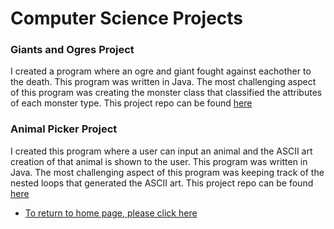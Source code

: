 # Computer Science Projects

### Giants and Ogres Project 
I created a program where an ogre and giant fought against eachother to the death. This program was written in Java. The most challenging aspect of this program was creating the monster class that classified the attributes of each monster type. This project repo can be found [here](https://github.com/Shavunen/Giants-and-Ogres-)

### Animal Picker Project
I created this program where a user can input an animal and the ASCII art creation of that animal is shown to the user. This program was written in Java. The most challenging aspect of this program was keeping track of the nested loops that generated the ASCII art. This project repo can be found [here](https://github.com/Shavunen/AnimalPicker1)


- [To return to home page, please click here](./index)